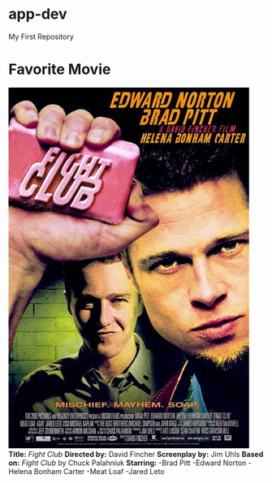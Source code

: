 # app-dev
My First Repository

# Favorite Movie
![fight club image](fight.jpg)
**Title:** *Fight Club*
**Directed by:**	David Fincher
**Screenplay by:**	Jim Uhls
**Based on:**	*Fight Club* by Chuck Palahniuk
**Starring:** 
-Brad Pitt
-Edward Norton
-Helena Bonham Carter
-Meat Loaf
-Jared Leto
